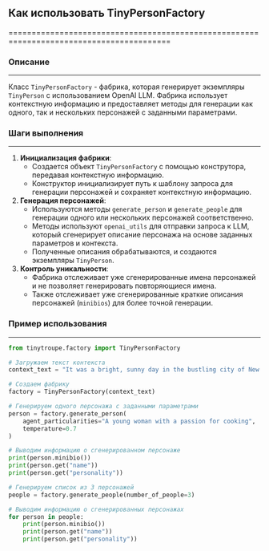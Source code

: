 ## Как использовать TinyPersonFactory

=========================================================================================

### Описание
-------------------------
Класс `TinyPersonFactory` - фабрика, которая генерирует экземпляры `TinyPerson` с использованием OpenAI LLM. Фабрика использует контекстную информацию и предоставляет методы для генерации как одного, так и нескольких персонажей с заданными параметрами. 

### Шаги выполнения
-------------------------
1. **Инициализация фабрики**:
    - Создается объект `TinyPersonFactory` с помощью конструтора, передавая контекстную информацию.
    - Конструктор инициализирует путь к шаблону запроса для генерации персонажей и сохраняет контекстную информацию.
2. **Генерация персонажей**:
    -  Используются методы `generate_person` и `generate_people` для генерации одного или нескольких персонажей соответственно.
    -  Методы используют `openai_utils` для отправки запроса к LLM, который сгенерирует описание персонажа на основе заданных параметров и контекста.
    -  Полученные описания обрабатываются, и создаются экземпляры `TinyPerson`.
3. **Контроль уникальности**:
    -  Фабрика отслеживает уже сгенерированные имена персонажей и не позволяет генерировать повторяющиеся имена.
    -  Также отслеживает уже сгенерированные краткие описания персонажей (`minibios`) для более точной генерации.

### Пример использования
-------------------------

```python
from tinytroupe.factory import TinyPersonFactory

# Загружаем текст контекста
context_text = "It was a bright, sunny day in the bustling city of New York. People were rushing to work, some laughing, others with serious expressions."

# Создаем фабрику
factory = TinyPersonFactory(context_text)

# Генерируем одного персонажа с заданными параметрами
person = factory.generate_person(
    agent_particularities="A young woman with a passion for cooking",
    temperature=0.7
)

# Выводим информацию о сгенерированном персонаже
print(person.minibio())
print(person.get("name"))
print(person.get("personality"))

# Генерируем список из 3 персонажей
people = factory.generate_people(number_of_people=3)

# Выводим информацию о сгенерированных персонажах
for person in people:
    print(person.minibio())
    print(person.get("name"))
    print(person.get("personality"))
```